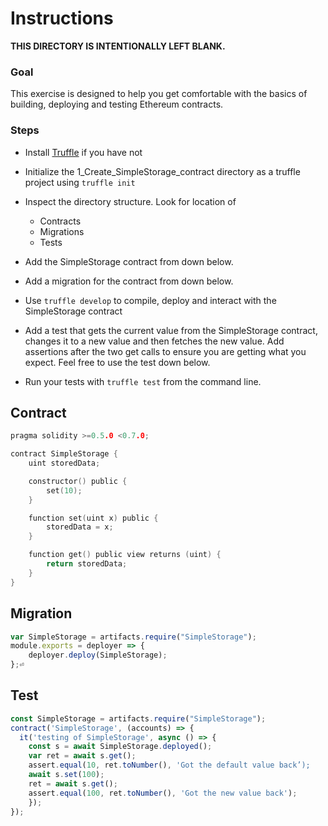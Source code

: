 # Instructions

**THIS DIRECTORY IS INTENTIONALLY LEFT BLANK.**

### Goal
This exercise is designed to help you get comfortable with the basics
of building, deploying and testing Ethereum contracts.

### Steps
- Install [Truffle](https://www.trufflesuite.com/truffle) if you have not

- Initialize the 1_Create_SimpleStorage_contract directory as a truffle project using `truffle init`

- Inspect the directory structure. Look for location of
  - Contracts
  -  Migrations
  - Tests

- Add the SimpleStorage contract from down below.

- Add a migration for the contract from down below.

- Use `truffle develop` to compile, deploy and interact with the
  SimpleStorage contract

- Add a test that gets the current value from the SimpleStorage
  contract, changes it to a new value and then fetches the new
  value. Add assertions after the two get calls to ensure you are
  getting what you expect. Feel free to use the test down below.

- Run your tests with `truffle test` from the command line.

## Contract

``` c
pragma solidity >=0.5.0 <0.7.0;

contract SimpleStorage {
    uint storedData;

    constructor() public {
        set(10);
    }

    function set(uint x) public {
        storedData = x;
    }

    function get() public view returns (uint) {
        return storedData;
    }
}
```

## Migration

``` javascript
var SimpleStorage = artifacts.require("SimpleStorage");
module.exports = deployer => {
    deployer.deploy(SimpleStorage);
};⏎ 
```

## Test

``` javascript
const SimpleStorage = artifacts.require("SimpleStorage");
contract('SimpleStorage', (accounts) => {
  it('testing of SimpleStorage', async () => {
    const s = await SimpleStorage.deployed();
    var ret = await s.get();
    assert.equal(10, ret.toNumber(), 'Got the default value back’);
    await s.set(100);
    ret = await s.get();
    assert.equal(100, ret.toNumber(), 'Got the new value back');	
    });
});
```

